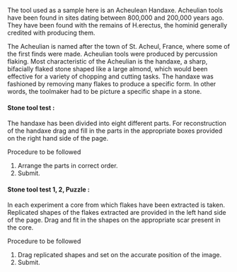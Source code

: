 The tool used as a sample here is an Acheulean Handaxe. Acheulian tools have been found in sites dating between 800,000 and 200,000 years ago. They have been found with the remains of H.erectus, the hominid generally credited with producing them.

The Acheulian is named after the town of St. Acheul, France, where some of the first finds were made. Acheulian tools were produced by percussion flaking. Most characteristic of the Acheulian is the handaxe, a sharp, bifacially flaked stone shaped like a large almond, which would been effective for a variety of chopping and cutting tasks. The handaxe was fashioned by removing many flakes to produce a specific form. In other words, the toolmaker had to be picture a specific shape in a stone.

#### Stone tool test :

The handaxe has been divided into eight different parts. For reconstruction of the handaxe drag and fill in the parts in the appropriate boxes provided on the right hand side of the page.

Procedure to be followed

1. Arrange the parts in correct order.
2. Submit.

#### Stone tool test 1, 2, Puzzle :

In each experiment a core from which flakes have been extracted is taken. Replicated shapes of the flakes extracted are provided in the  left hand side of the page. Drag and fit in the shapes on the appropriate scar present in the core.

Procedure to be followed

1. Drag replicated shapes and set on the accurate position of the image.
2. Submit.
